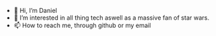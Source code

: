 - 👋 Hi, I’m Daniel
- 👀 I’m interested in all thing tech aswell as a massive fan of star wars.
- 📫 How to reach me, through github or my email

<!---
ds-insight/ds-insight is a ✨ special ✨ repository because its `README.md` (this file) appears on your GitHub profile.
You can click the Preview link to take a look at your changes.
--->
